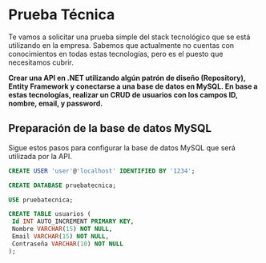 # Prueba Técnica

Te vamos a solicitar una prueba simple del stack tecnológico que se está utilizando en la empresa. Sabemos que actualmente no cuentas con conocimientos en todas estas tecnologías, pero es el puesto que necesitamos cubrir.

**Crear una API en .NET utilizando algún patrón de diseño (Repository), Entity Framework y conectarse a una base de datos en MySQL.
En base a estas tecnologías, realizar un CRUD de usuarios con los campos ID, nombre, email, y password.**

## Preparación de la base de datos MySQL

Sigue estos pasos para configurar la base de datos MySQL que será utilizada por la API.

   ```sql
   CREATE USER 'user'@'localhost' IDENTIFIED BY '1234';
   
   CREATE DATABASE pruebatecnica;
   
   USE pruebatecnica;
   
   CREATE TABLE usuarios (
    Id INT AUTO_INCREMENT PRIMARY KEY,
    Nombre VARCHAR(15) NOT NULL,
    Email VARCHAR(15) NOT NULL,
    Contraseña VARCHAR(10) NOT NULL
);
